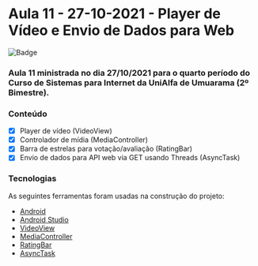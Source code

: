 # Aula 11 - 27-10-2021 - Player de Vídeo e Envio de Dados para Web

![Badge](https://img.shields.io/badge/Marcos%20Dias%20Vendramini-Android-green)

### Aula 11 ministrada no dia 27/10/2021 para o quarto período do Curso de Sistemas para Internet da UniAlfa de Umuarama (2º Bimestre).

### Conteúdo

- [x] Player de vídeo (VideoView)
- [x] Controlador de mídia (MediaController)
- [x] Barra de estrelas para votação/avaliação (RatingBar)
- [x] Envio de dados para API web via GET usando Threads (AsyncTask)

### Tecnologias

As seguintes ferramentas foram usadas na construção do projeto:

- [Android](https://developer.android.com/)
- [Android Studio](https://developer.android.com/studio)
- [VideoView](https://developer.android.com/reference/android/widget/VideoView)
- [MediaController](https://developer.android.com/reference/android/widget/MediaController)
- [RatingBar](https://developer.android.com/reference/android/widget/RatingBar)
- [AsyncTask](https://developer.android.com/reference/android/os/AsyncTask)
